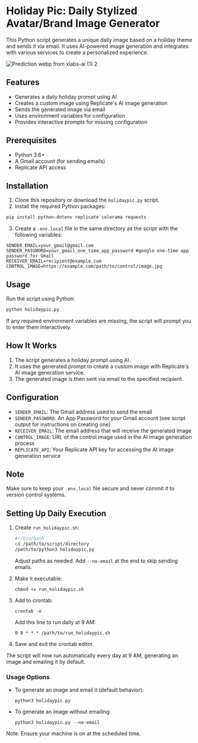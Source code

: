 # Holiday Pic: Daily Stylized Avatar/Brand Image Generator

This Python script generates a unique daily image based on a holiday theme and sends it via email. It uses AI-powered image generation and integrates with various services to create a personalized experience.

![Prediction webp from xlabs-ai (1) 2](https://github.com/user-attachments/assets/59f50a5f-6b06-4ed9-b125-a10056dc4b0c)

## Features

- Generates a daily holiday prompt using AI
- Creates a custom image using Replicate's AI image generation
- Sends the generated image via email
- Uses environment variables for configuration
- Provides interactive prompts for missing configuration

## Prerequisites

- Python 3.6+
- A Gmail account (for sending emails)
- Replicate API access

## Installation

1. Clone this repository or download the `holidaypic.py` script.
2. Install the required Python packages:

```bash
pip install python-dotenv replicate colorama requests
```

3. Create a `.env.local` file in the same directory as the script with the following variables:

```
SENDER_EMAIL=your_gmail@gmail.com
SENDER_PASSWORD=your_gmail_one_time_app_password #google one-time app password for Gmail
RECEIVER_EMAIL=recipient@example.com
CONTROL_IMAGE=https://example.com/path/to/control/image.jpg
```

## Usage

Run the script using Python:

```bash
python holidaypic.py
```

If any required environment variables are missing, the script will prompt you to enter them interactively.

## How It Works

1. The script generates a holiday prompt using AI.
2. It uses the generated prompt to create a custom image with Replicate's AI image generation service.
3. The generated image is then sent via email to the specified recipient.

## Configuration

- `SENDER_EMAIL`: The Gmail address used to send the email
- `SENDER_PASSWORD`: An App Password for your Gmail account (see script output for instructions on creating one)
- `RECEIVER_EMAIL`: The email address that will receive the generated image
- `CONTROL_IMAGE`: URL of the control image used in the AI image generation process
- `REPLICATE_API`: Your Replicate API key for accessing the AI image generation service

## Note

Make sure to keep your `.env.local` file secure and never commit it to version control systems.

## Setting Up Daily Execution

1. Create `run_holidaypic.sh`:

   ```bash
   #!/bin/bash
   cd /path/to/script/directory
   /path/to/python3 holidaypic.py
   ```

   Adjust paths as needed. Add `--no-email` at the end to skip sending emails.

2. Make it executable:

   ```
   chmod +x run_holidaypic.sh
   ```

3. Add to crontab:

   ```
   crontab -e
   ```

   Add this line to run daily at 9 AM:

   ```
   0 9 * * * /path/to/run_holidaypic.sh
   ```

4. Save and exit the crontab editor.

The script will now run automatically every day at 9 AM, generating an image and emailing it by default.

### Usage Options

- To generate an image and email it (default behavior):
  ```
  python3 holidaypic.py
  ```

- To generate an image without emailing:
  ```
  python3 holidaypic.py --no-email
  ```

Note: Ensure your machine is on at the scheduled time.
